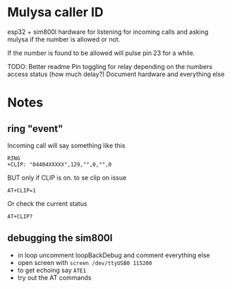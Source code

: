 # Mulysa caller ID

esp32 + sim800l hardware for listening for incoming calls and asking mulysa if
the number is allowed or not.

If the number is found to be allowed will pulse pin 23 for a while.

TODO:
Better readme
Pin toggling for relay depending on the numbers access status (how much delay?)
Document hardware and everything else

# Notes

## ring "event"

Incoming call will say something like this

```
RING
+CLIP: "04404XXXXX",129,"",0,"",0
```

BUT only if CLIP is on. to se clip on issue

```
AT+CLIP=1
```

Or check the current status

```
AT+CLIP?
```

## debugging the sim800l
* in loop uncomment loopBackDebug and comment everything else
* open screen with ``` screen /dev/ttyUSB0 115200 ```
* to get echoing say  ``` ATE1 ```
* try out the AT commands


